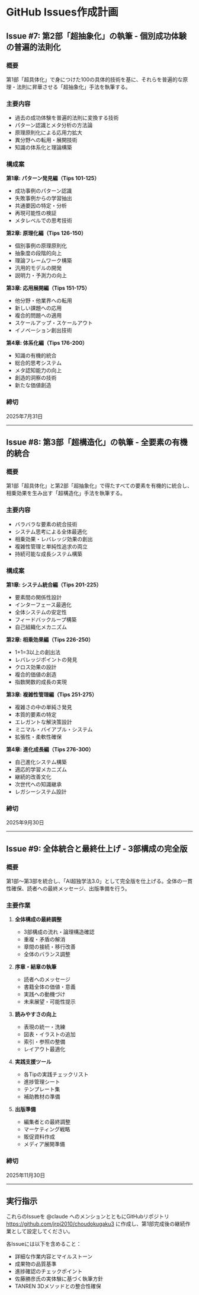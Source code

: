 # GitHub Issues作成計画

## Issue #7: 第2部「超抽象化」の執筆 - 個別成功体験の普遍的法則化

### 概要
第1部「超具体化」で身につけた100の具体的技術を基に、それらを普遍的な原理・法則に昇華させる「超抽象化」手法を執筆する。

### 主要内容
- 過去の成功体験を普遍的法則に変換する技術
- パターン認識とメタ分析の方法論  
- 原理原則化による応用力拡大
- 異分野への転用・展開技術
- 知識の体系化と理論構築

### 構成案
**第1章: パターン発見編（Tips 101-125）**
- 成功事例のパターン認識
- 失敗事例からの学習抽出
- 共通要因の特定・分析
- 再現可能性の検証
- メタレベルでの思考技術

**第2章: 原理化編（Tips 126-150）**  
- 個別事例の原理原則化
- 抽象度の段階的向上
- 理論フレームワーク構築
- 汎用的モデルの開発
- 説明力・予測力の向上

**第3章: 応用展開編（Tips 151-175）**
- 他分野・他業界への転用
- 新しい課題への応用
- 複合的問題への適用
- スケールアップ・スケールアウト
- イノベーション創出技術

**第4章: 体系化編（Tips 176-200）**
- 知識の有機的統合
- 総合的思考システム
- メタ認知能力の向上
- 創造的洞察の技術
- 新たな価値創造

### 締切
2025年7月31日

---

## Issue #8: 第3部「超構造化」の執筆 - 全要素の有機的統合

### 概要  
第1部「超具体化」と第2部「超抽象化」で得たすべての要素を有機的に統合し、相乗効果を生み出す「超構造化」手法を執筆する。

### 主要内容
- バラバラな要素の統合技術
- システム思考による全体最適化
- 相乗効果・レバレッジ効果の創出
- 複雑性管理と単純性追求の両立
- 持続可能な成長システム構築

### 構成案
**第1章: システム統合編（Tips 201-225）**
- 要素間の関係性設計
- インターフェース最適化
- 全体システムの安定性
- フィードバックループ構築
- 自己組織化メカニズム

**第2章: 相乗効果編（Tips 226-250）**
- 1+1=3以上の創出法
- レバレッジポイントの発見
- クロス効果の設計
- 複合的価値の創造
- 指数関数的成長の実現

**第3章: 複雑性管理編（Tips 251-275）**
- 複雑さの中の単純さ発見
- 本質的要素の特定
- エレガントな解決策設計
- ミニマル・バイアブル・システム
- 拡張性・柔軟性確保

**第4章: 進化成長編（Tips 276-300）**
- 自己進化システム構築
- 適応的学習メカニズム
- 継続的改善文化
- 次世代への知識継承
- レガシーシステム設計

### 締切
2025年9月30日

---

## Issue #9: 全体統合と最終仕上げ - 3部構成の完全版

### 概要
第1部～第3部を統合し、「AI超独学法3.0」として完全版を仕上げる。全体の一貫性確保、読者への最終メッセージ、出版準備を行う。

### 主要作業
1. **全体構成の最終調整**
   - 3部構成の流れ・論理構造確認
   - 重複・矛盾の解消
   - 章間の接続・移行改善
   - 全体のバランス調整

2. **序章・結章の執筆**
   - 読者へのメッセージ
   - 書籍全体の価値・意義
   - 実践への動機づけ
   - 未来展望・可能性提示

3. **読みやすさの向上**
   - 表現の統一・洗練
   - 図表・イラストの追加
   - 索引・参照の整備
   - レイアウト最適化

4. **実践支援ツール**
   - 各Tipの実践チェックリスト
   - 進捗管理シート
   - テンプレート集
   - 補助教材の準備

5. **出版準備**
   - 編集者との最終調整
   - マーケティング戦略
   - 販促資料作成
   - メディア展開準備

### 締切
2025年11月30日

---

## 実行指示

これらのIssueを @claude へのメンションとともにGitHubリポジトリ https://github.com/jrpj2010/choudokugaku3 に作成し、第1部完成後の継続作業として設定してください。

各Issueには以下を含めること：
- 詳細な作業内容とマイルストーン
- 成果物の品質基準
- 進捗確認のチェックポイント
- 佐藤勝彦氏の実体験に基づく執筆方針
- TANREN 3Dメソッドとの整合性確保